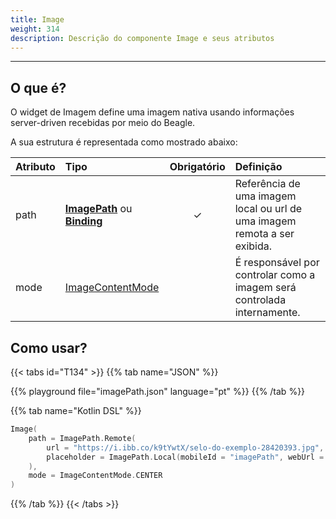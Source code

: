 ```yaml
---
title: Image
weight: 314
description: Descrição do componente Image e seus atributos
---
```


---

## O que é?

O widget de Imagem define uma imagem nativa usando informações server-driven recebidas por meio do Beagle.

A sua estrutura é representada como mostrado abaixo:

| **Atributo** | **Tipo**                                                                                                   | Obrigatório | **Definição**                                                             |
| :----------- | :--------------------------------------------------------------------------------------------------------- | :---------: | :------------------------------------------------------------------------ |
| path         | [**ImagePath**](/pt/home/api/components/ui/image/imagepath) ou [**Binding**](/pt/home/api/context#binding) |      ✓      | Referência de uma imagem local ou url de uma imagem remota a ser exibida. |
| mode         | [ImageContentMode](/pt/home/api/components/ui/image/imagecontentmode)                                      |             | É responsável por controlar como a imagem será controlada internamente.   |

## Como usar?

{{< tabs id="T134" >}}
{{% tab name="JSON" %}}

<!-- json-playground:imagePath.json
{
   "_beagleComponent_":"beagle:image",
   "path":{
      "_beagleImagePath_":"remote",
      "url":"https://i.ibb.co/k9tYwtX/selo-do-exemplo-28420393.jpg",
      "placeholder":{
        "mobileId": "imagePath",
        "webUrl": "/imagePath.png"
      }
   },
   "mode":"CENTER"
}
-->

{{% playground file="imagePath.json" language="pt" %}}
{{% /tab %}}

{{% tab name="Kotlin DSL" %}}

```kotlin
Image(
    path = ImagePath.Remote(
        url = "https://i.ibb.co/k9tYwtX/selo-do-exemplo-28420393.jpg",
        placeholder = ImagePath.Local(mobileId = "imagePath", webUrl = "/imagePath.png")
    ),
    mode = ImageContentMode.CENTER
)
```

{{% /tab %}}
{{< /tabs >}}
